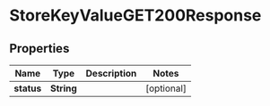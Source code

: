 

# StoreKeyValueGET200Response

## Properties

Name | Type | Description | Notes
------------ | ------------- | ------------- | -------------
**status** | **String** |  |  [optional]




